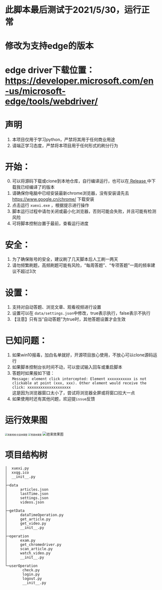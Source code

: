 # 此脚本最后测试于2021/5/30，运行正常
# 修改为支持edge的版本
# edge driver下载位置：https://developer.microsoft.com/en-us/microsoft-edge/tools/webdriver/

# 声明

1. 本项目仅用于学习python，严禁将其用于任何商业用途
2. 请端正学习态度，严禁将本项目用于任何形式的刷分行为

# 开始：

0. 可以将源码下载或clone到本地仓库，自行编译运行，也可以在[ Release ](https://github.com/PRaichu/xxqg/releases)中下载我已经编译了的版本
1. 请确保你电脑中已经安装最新chrome浏览器，没有安装请先去  https://www.google.cn/chrome/  下载安装
2. 点击运行 `xuexi.exe` ，根据提示进行操作
3. 脚本运行过程中请勿关闭或最小化浏览器，否则可能会失败，并且可能有检测风险
4. 可将脚本控制台置于最前，查看运行进度

# 安全：

1. 为了确保账号的安全，建议刷了几天脚本后人工刷一两天
2. 请勿频繁刷题，高频刷题可能有风险，“每周答题”、“专项答题”一周的频率建议不超过3次

# 设置：

1. 支持对自动答题、浏览文章、观看视频进行设置
2. 设置可以在 `data/settings.json`中修改，true表示执行，false表示不执行 
3. 【注意】只有当“自动答题”为true时，其他答题设置才会生效

# 已知问题：

1. 如果win10报毒，加白名单就好，开源项目放心使用，不放心可以clone源码运行
2. 如果脚本控制台长时间不动，可以尝试输入回车或重启脚本
3. 答题时如果报如下错：<br>
   `Message: element click intercepted: Element xxxxxxxxxxx is not clickable at point (xxx, xxx). Other element would receive the click: xxxxxxxxxxxxxxxxxxxx`<br>这是因为浏览器窗口太小了，尝试将浏览器全屏或将窗口拉大一点
4. 如果使用时还有其他问题，欢迎提`issue`反馈

# 运行效果图


<img src="https://github.com/PRaichu/xxqg/blob/master/%E6%95%88%E6%9E%9C%E5%9B%BE1.png?raw=true" alt="观看视频/文章效果图" style="zoom:50%;" />

<img src="https://github.com/PRaichu/xxqg/blob/master/%E6%95%88%E6%9E%9C%E5%9B%BE2.png?raw=true" alt="答题效果图" style="zoom:50%;" />

<img src="https://github.com/PRaichu/xxqg/blob/master/%E6%95%88%E6%9E%9C%E5%9B%BE3.png?raw=true" alt="结束效果图" style="zoom: 80%;" />

# 项目结构树

```text
│  xuexi.py
│  xxqg.ico
│  __init__.py
│
├─data
│      articles.json
│      lastTime.json
│      settings.json
│      videos.json
│
├─getData
│      dataTimeOperation.py
│      get_article.py
│      get_video.py
│      __init__.py
│
├─operation
│      exam.py
│      get_chromedriver.py
│      scan_article.py
│      watch_video.py
│      __init__.py
│
└─userOperation
        check.py
        login.py
        logout.py
        __init__.py
```